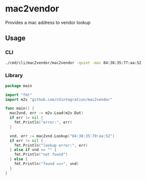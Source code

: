 # mac2vendor
Provides a mac address to vendor lookup

## Usage

### CLI
```bash
./cmd/cli/mac2vendor/mac2vendor -quiet -mac 84:38:35:77:aa:52
```

### Library

```go
package main

import "fmt"
import m2v "github.com/n3integration/mac2vendor"

func main() {
  mac2vnd, err := m2v.Load(m2v.Dat)
  if err != nil {
    fmt.Println("error:", err)
  }

  vnd, err := mac2vnd.Lookup("84:38:35:70:aa:52")
  if err != nil {
    fmt.Println("lookup error:", err)
  } else if vnd == "" {
    fmt.Println("not found") 
  } else {
    fmt.Println("found ==>", vnd)
  }
}
```
